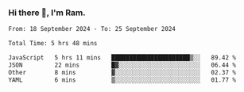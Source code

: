 ### Hi there 👋, I'm Ram.

<!--START_SECTION:waka-->

```txt
From: 18 September 2024 - To: 25 September 2024

Total Time: 5 hrs 48 mins

JavaScript   5 hrs 11 mins   ██████████████████████▒░░   89.42 %
JSON         22 mins         █▓░░░░░░░░░░░░░░░░░░░░░░░   06.44 %
Other        8 mins          ▓░░░░░░░░░░░░░░░░░░░░░░░░   02.37 %
YAML         6 mins          ▒░░░░░░░░░░░░░░░░░░░░░░░░   01.77 %
```

<!--END_SECTION:waka-->

